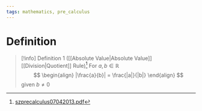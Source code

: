 ```yaml
---
tags: mathematics, pre_calculus
---
```


# Definition

> [!info] Definition 1 ([[Absolute Value|Absolute Value]] [[Division|Quotient]] Rule)[^1]
> For $a, b \in \mathbb{R}$
> $$
> \begin{align}
> |\frac{a}{b}| = \frac{|a|}{|b|}
> \end{align}
> $$
> given $b \neq 0$

[^1]: [szprecalculus07042013.pdf](zotero://open-pdf/library/items/J3667KH4?page=55)